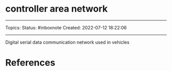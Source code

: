 # controller area network
---
Topics:
Status: #inboxnote
Created: 2022-07-12 18:22:06

---

Digital serial data communication network used in vehicles

# References
